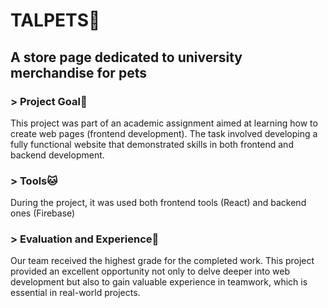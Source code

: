 # TALPETS🦊
## A store page dedicated to university merchandise for pets

### > Project Goal🐰
This project was part of an academic assignment aimed at learning how to create web pages (frontend development). The task involved developing a fully functional website that demonstrated skills in both frontend and backend development.

### > Tools🐱
During the project, it was used both frontend tools (React) and backend ones (Firebase)

### > Evaluation and Experience🐶
Our team received the highest grade for the completed work. This project provided an excellent opportunity not only to delve deeper into web development but also to gain valuable experience in teamwork, which is essential in real-world projects.

